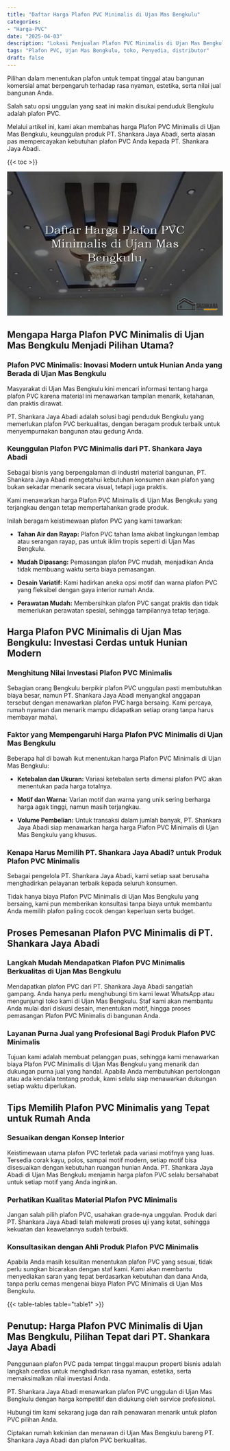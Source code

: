 ```yaml
---
title: "Daftar Harga Plafon PVC Minimalis di Ujan Mas Bengkulu"
categories: 
- "Harga-PVC"
date: "2025-04-03"
description: "Lokasi Penjualan Plafon PVC Minimalis di Ujan Mas Bengkulu bagi hunian, perkantoran, serta gerai. Panel berkualitas, variasi motif, variasi warna modern, beserta jasa pemasangan oleh teknisi profesional serta garansi resmi!|Layanan distribusi Plafon PVC Minimalis di Ujan Mas Bengkulu untuk keperluan hunian, kantor, maupun toko, dengan produk unggulan dan pemasangan oleh tim berpengalaman serta garansi resmi.|Pilihan Plafon PVC Minimalis di Ujan Mas Bengkulu yang terbukti untuk rumah, office, serta ritel, bersama panel unggulan dan instalasi ditangani oleh tim ahli serta kepastian resmi.|Distribusi Plafon PVC Minimalis di Ujan Mas Bengkulu bagi tempat tinggal, perkantoran, serta ritel, beserta material unggulan dan penempatan oleh teknisi berpengalaman, lengkap beserta kepastian resmi.}"
tags: "Plafon PVC, Ujan Mas Bengkulu, toko, Penyedia, distributor"
draft: false
---
```


Pilihan dalam menentukan plafon untuk tempat tinggal atau bangunan komersial amat berpengaruh terhadap rasa nyaman, estetika, serta nilai jual bangunan Anda.

Salah satu opsi unggulan yang saat ini makin disukai penduduk Bengkulu adalah plafon PVC.

Melalui artikel ini, kami akan membahas harga Plafon PVC Minimalis di Ujan Mas Bengkulu, keunggulan produk PT. Shankara Jaya Abadi, serta alasan pas mempercayakan kebutuhan plafon PVC Anda kepada PT. Shankara Jaya Abadi.

{{< toc >}}

![Daftar Harga Plafon PVC Minimalis di Ujan Mas Bengkulu](/images/Harga-PVC/Daftar-Harga-Plafon-PVC-Minimalis-di-Ujan-Mas-Bengkulu.png)


## Mengapa Harga Plafon PVC Minimalis di Ujan Mas Bengkulu Menjadi Pilihan Utama?

### Plafon PVC Minimalis: Inovasi Modern untuk Hunian Anda yang Berada di Ujan Mas Bengkulu

Masyarakat di Ujan Mas Bengkulu kini mencari informasi tentang harga plafon PVC karena material ini menawarkan tampilan menarik, ketahanan, dan praktis dirawat.

PT. Shankara Jaya Abadi adalah solusi bagi penduduk Bengkulu yang memerlukan plafon PVC berkualitas, dengan beragam produk terbaik untuk menyempurnakan bangunan atau gedung Anda.

### Keunggulan Plafon PVC Minimalis dari PT. Shankara Jaya Abadi

Sebagai bisnis yang berpengalaman di industri material bangunan, PT. Shankara Jaya Abadi mengetahui kebutuhan konsumen akan plafon yang bukan sekadar menarik secara visual, tetapi juga praktis.

Kami menawarkan harga Plafon PVC Minimalis di Ujan Mas Bengkulu yang terjangkau dengan tetap mempertahankan grade produk.

Inilah beragam keistimewaan plafon PVC yang kami tawarkan:

- **Tahan Air dan Rayap:** Plafon PVC tahan lama akibat lingkungan lembap atau serangan rayap, pas untuk iklim tropis seperti di Ujan Mas Bengkulu.

- **Mudah Dipasang:** Pemasangan plafon PVC mudah, menjadikan Anda tidak membuang waktu serta biaya pemasangan.

- **Desain Variatif:** Kami hadirkan aneka opsi motif dan warna plafon PVC yang fleksibel dengan gaya interior rumah Anda.

- **Perawatan Mudah:** Membersihkan plafon PVC sangat praktis dan tidak memerlukan perawatan spesial, sehingga tampilannya tetap terjaga.

## Harga Plafon PVC Minimalis di Ujan Mas Bengkulu: Investasi Cerdas untuk Hunian Modern

### Menghitung Nilai Investasi Plafon PVC Minimalis

Sebagian orang Bengkulu berpikir plafon PVC unggulan pasti membutuhkan biaya besar, namun PT. Shankara Jaya Abadi menyangkal anggapan tersebut dengan menawarkan plafon PVC harga bersaing. Kami percaya, rumah nyaman dan menarik mampu didapatkan setiap orang tanpa harus membayar mahal.

### Faktor yang Mempengaruhi Harga Plafon PVC Minimalis di Ujan Mas Bengkulu

Beberapa hal di bawah ikut menentukan harga Plafon PVC Minimalis di Ujan Mas Bengkulu:

- **Ketebalan dan Ukuran:** Variasi ketebalan serta dimensi plafon PVC akan menentukan pada harga totalnya.

- **Motif dan Warna:** Varian motif dan warna yang unik sering berharga harga agak tinggi, namun masih terjangkau.

- **Volume Pembelian:** Untuk transaksi dalam jumlah banyak, PT. Shankara Jaya Abadi siap menawarkan harga harga Plafon PVC Minimalis di Ujan Mas Bengkulu yang khusus.

### Kenapa Harus Memilih PT. Shankara Jaya Abadi? untuk Produk Plafon PVC Minimalis

Sebagai pengelola PT. Shankara Jaya Abadi, kami setiap saat berusaha menghadirkan pelayanan terbaik kepada seluruh konsumen.

Tidak hanya biaya Plafon PVC Minimalis di Ujan Mas Bengkulu yang bersaing, kami pun memberikan konsultasi tanpa biaya untuk membantu Anda memilih plafon paling cocok dengan keperluan serta budget.

## Proses Pemesanan Plafon PVC Minimalis di PT. Shankara Jaya Abadi

### Langkah Mudah Mendapatkan Plafon PVC Minimalis Berkualitas di Ujan Mas Bengkulu

Mendapatkan plafon PVC dari PT. Shankara Jaya Abadi sangatlah gampang. Anda hanya perlu menghubungi tim kami lewat WhatsApp atau mengunjungi toko kami di Ujan Mas Bengkulu. Staf kami akan membantu Anda mulai dari diskusi desain, menentukan motif, hingga proses pemasangan Plafon PVC Minimalis di bangunan Anda.

### Layanan Purna Jual yang Profesional Bagi Produk Plafon PVC Minimalis

Tujuan kami adalah membuat pelanggan puas, sehingga kami menawarkan biaya Plafon PVC Minimalis di Ujan Mas Bengkulu yang menarik dan dukungan purna jual yang handal. Apabila Anda membutuhkan pertolongan atau ada kendala tentang produk, kami selalu siap menawarkan dukungan setiap waktu diperlukan.

## Tips Memilih Plafon PVC Minimalis yang Tepat untuk Rumah Anda

### Sesuaikan dengan Konsep Interior

Keistimewaan utama plafon PVC terletak pada variasi motifnya yang luas. Tersedia corak kayu, polos, sampai motif modern, setiap motif bisa disesuaikan dengan kebutuhan ruangan hunian Anda. PT. Shankara Jaya Abadi di Ujan Mas Bengkulu menjamin harga plafon PVC selalu bersahabat untuk setiap motif yang Anda inginkan.

### Perhatikan Kualitas Material Plafon PVC Minimalis

Jangan salah pilih plafon PVC, usahakan grade-nya unggulan. Produk dari PT. Shankara Jaya Abadi telah melewati proses uji yang ketat, sehingga kekuatan dan keawetannya sudah terbukti.

### Konsultasikan dengan Ahli Produk Plafon PVC Minimalis

Apabila Anda masih kesulitan menentukan plafon PVC yang sesuai, tidak perlu sungkan bicarakan dengan staf kami. Kami akan membantu menyediakan saran yang tepat berdasarkan kebutuhan dan dana Anda, tanpa perlu cemas mengenai biaya Plafon PVC Minimalis di Ujan Mas Bengkulu.

{{< table-tables table="table1" >}}

## Penutup: Harga Plafon PVC Minimalis di Ujan Mas Bengkulu, Pilihan Tepat dari PT. Shankara Jaya Abadi

Penggunaan plafon PVC pada tempat tinggal maupun properti bisnis adalah langkah cerdas untuk menghadirkan rasa nyaman, estetika, serta memaksimalkan nilai investasi Anda.

PT. Shankara Jaya Abadi menawarkan plafon PVC unggulan di Ujan Mas Bengkulu dengan harga kompetitif dan didukung oleh service profesional.

Hubungi tim kami sekarang juga dan raih penawaran menarik untuk plafon PVC pilihan Anda.

Ciptakan rumah kekinian dan menawan di Ujan Mas Bengkulu bareng PT. Shankara Jaya Abadi dan plafon PVC berkualitas.